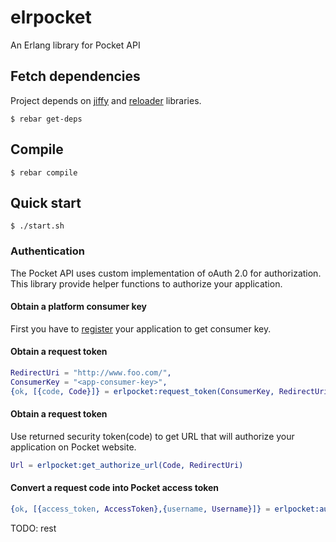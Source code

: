 elrpocket
=========

An Erlang library for Pocket API

## Fetch dependencies

Project depends on [jiffy][2] and [reloader][3] libraries.
```
$ rebar get-deps
```

## Compile
```
$ rebar compile
```

## Quick start
```
$ ./start.sh
```

### Authentication
The Pocket API uses custom implementation of oAuth 2.0 for authorization.
This library provide helper functions to authorize your application.

#### Obtain a platform consumer key
First you have to [register][1] your application to get consumer key.

#### Obtain a request token
```erlang
RedirectUri = "http://www.foo.com/",
ConsumerKey = "<app-consumer-key>",
{ok, [{code, Code}]} = erlpocket:request_token(ConsumerKey, RedirectUri).
```
#### Obtain a request token
Use returned security token(code) to get URL that will authorize your
application on Pocket website.
```erlang
Url = erlpocket:get_authorize_url(Code, RedirectUri)
```

#### Convert a request code into Pocket access token
```erlang
{ok, [{access_token, AccessToken},{username, Username}]} = erlpocket:authorize(ConsumerKey, Code)
```
TODO: rest

[1]: http://getpocket.com/developer/apps/new
[2]: https://github.com/davisp/jiffy
[3]: https://github.com/bjnortier/reloader